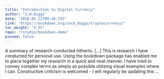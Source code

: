 ```yaml
---
title: "Introduction to Digital Currency"
author: "J.W.Biggs"
date: "2018-05-12T09:48:15Z"
link: "https://bookdown.org/Jack_Biggs/Cryptocurrency/"
toc_weight: "4.5%"
repo: "rstudio/bookdown-demo"
pinned: false
---
```


A summary of research conducted hitherto. [...] This is research I have conducted for personal use. Using the bookdown package has enabled me to piece together my research in a quick and neat manner. I have tried to convey complex terms as simply as possible utilizing visual examples where I can. Constructive criticism is welcomed - I will regularly be updating this ...
